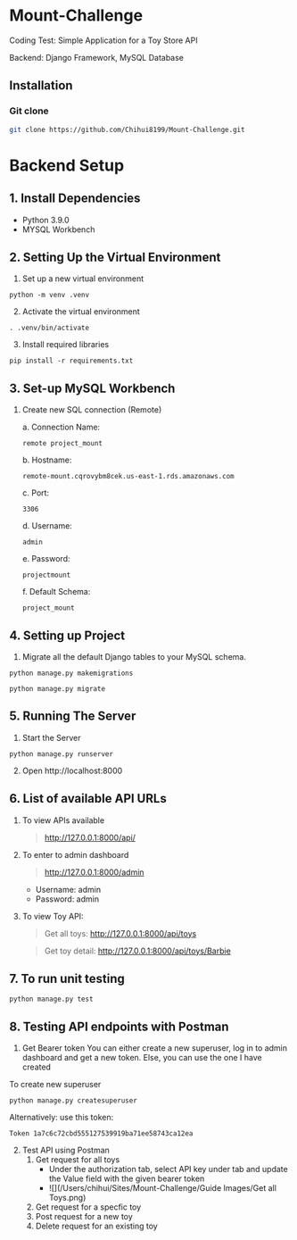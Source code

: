 # Mount-Challenge
Coding Test: Simple Application for a Toy Store API

Backend: Django Framework, MySQL Database
  
## Installation

### Git clone
```bash
git clone https://github.com/Chihui8199/Mount-Challenge.git
```

# Backend Setup
## 1. Install Dependencies
- Python 3.9.0
- MYSQL Workbench

## 2. Setting Up the Virtual Environment
1. Set up a new virtual environment 
``` 
python -m venv .venv
```

2. Activate the virtual environment
```
. .venv/bin/activate 
``` 

3. Install required libraries
```
pip install -r requirements.txt 
```

## 3. Set-up MySQL Workbench
1. Create new SQL connection (Remote)
   
    a. Connection Name:
    ```
   remote project_mount
   ```
 
    b. Hostname:
    ```
    remote-mount.cqrovybm8cek.us-east-1.rds.amazonaws.com
    ```
 
    c. Port:
    ```
   3306
    ```

    d. Username:
    ```
    admin
    ```
   
    e. Password:
    ```
    projectmount
    ```
   
    f. Default Schema:

    ```
    project_mount
    ```
   
## 4. Setting up Project 
1. Migrate all the default Django tables to your MySQL schema.
 ```
 python manage.py makemigrations
 ```

```
python manage.py migrate
```

## 5. Running The Server
1. Start the Server
``` 
python manage.py runserver
```
2. Open http://localhost:8000

## 6. List of available API URLs
1. To view APIs available
    > http://127.0.0.1:8000/api/

2. To enter to admin dashboard
    > http://127.0.0.1:8000/admin
   - Username: admin
   - Password: admin
   
3. To view Toy API:
    > Get all toys: http://127.0.0.1:8000/api/toys
   
    > Get toy detail: http://127.0.0.1:8000/api/toys/Barbie

## 7. To run unit testing
```
python manage.py test
```

## 8. Testing API endpoints with Postman
1. Get Bearer token
You can either create a new superuser, log in to admin dashboard and get a new token. Else, you can use the one I have created

To create new superuser
```
python manage.py createsuperuser
```

Alternatively:
use this token: 
```
Token 1a7c6c72cbd555127539919ba71ee58743ca12ea
```

2. Test API using Postman
   1. Get request for all toys
      * Under the authorization tab, select API key under tab and update the Value field with the given bearer token
      * ![](/Users/chihui/Sites/Mount-Challenge/Guide Images/Get all Toys.png)
   2. Get request for a specfic toy
   3. Post request for a new toy
   4. Delete request for an existing toy

   
